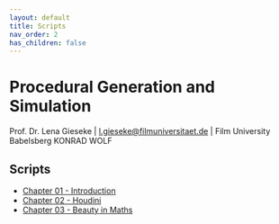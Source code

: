 ```yaml
---
layout: default
title: Scripts
nav_order: 2
has_children: false
---
```


# Procedural Generation and Simulation

Prof. Dr. Lena Gieseke \| l.gieseke@filmuniversitaet.de \| Film University Babelsberg KONRAD WOLF

## Scripts

* [Chapter 01 - Introduction](pgs_ss22_01_intro_script.md)
* [Chapter 02 - Houdini](pgs_ss22_02_houdini_script.md)
* [Chapter 03 - Beauty in Maths](pgs_ss22_03_mathsbeauty_script.html)
